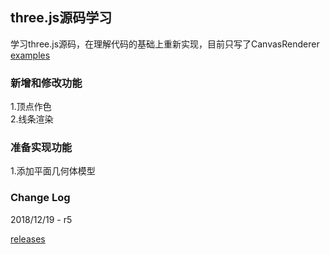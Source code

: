 ## three.js源码学习

学习three.js源码，在理解代码的基础上重新实现，目前只写了CanvasRenderer  
[examples](https://hafly.github.io/three.js-test/examples/index.html)

### 新增和修改功能

1.顶点作色  
2.线条渲染  

### 准备实现功能

1.添加平面几何体模型  


### Change Log

2018/12/19 - r5

[releases](https://github.com/hafly/three.js-test/releases)
